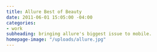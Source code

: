 ```yaml
---
title: Allure Best of Beauty
date: 2011-06-01 15:05:00 -04:00
categories:
- work
subheading: bringing allure's biggest issue to mobile.
homepage-image: "/uploads/allure.jpg"
---
```


